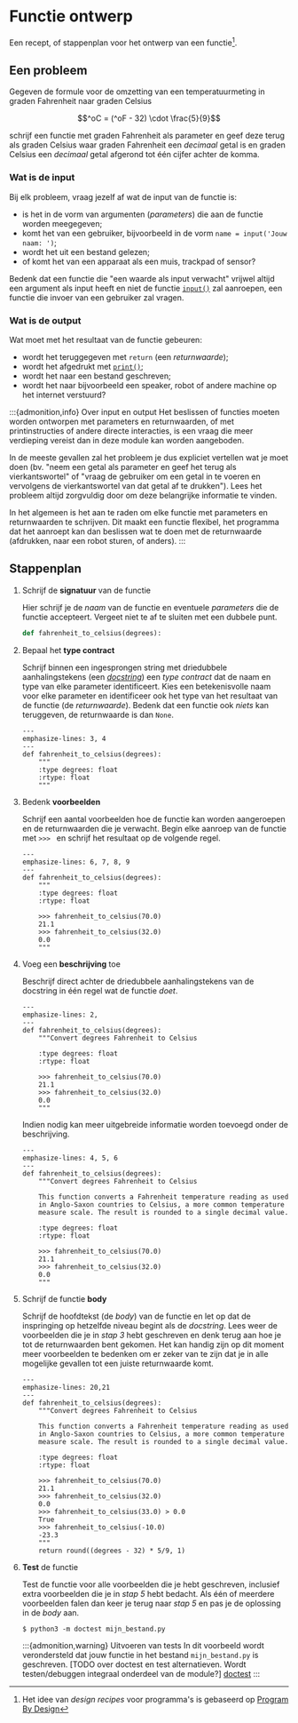 # Functie ontwerp

Een recept, of stappenplan voor het ontwerp van een functie[^pbd].

## Een probleem

Gegeven de formule voor de omzetting van een temperatuurmeting in graden Fahrenheit naar graden Celsius

$$^oC =  (^oF - 32) \cdot \frac{5}{9}$$

schrijf een functie met graden Fahrenheit als parameter en geef deze terug als graden Celsius waar graden Fahrenheit een *decimaal* getal is en graden Celsius een *decimaal* getal afgerond tot één cijfer achter de komma.

### Wat is de input

Bij elk probleem, vraag jezelf af wat de input van de functie is:

- is het in de vorm van argumenten (*parameters*) die aan de functie worden meegegeven;
- komt het van een gebruiker, bijvoorbeeld in de vorm ``name = input('Jouw naam: ')``;
- wordt het uit een bestand gelezen;
- of komt het van een apparaat als een muis, trackpad of sensor?

Bedenk dat een functie die "een waarde als input verwacht" vrijwel altijd een argument als input heeft en niet de functie [``input()``](https://docs.python.org/3/library/functions.html#input) zal aanroepen, een functie die invoer van een gebruiker zal vragen.

### Wat is de output

Wat moet met het resultaat van de functie gebeuren:

- wordt het teruggegeven met ``return`` (een *returnwaarde*);
- wordt het afgedrukt met [``print()``](https://docs.python.org/3/library/functions.html#print);
- wordt het naar een bestand geschreven;
- wordt het naar bijvoorbeeld een speaker, robot of andere machine op het internet verstuurd?

:::{admonition,info} Over input en output
Het beslissen of functies moeten worden ontworpen met parameters en returnwaarden, of met printinstructies of andere directe interacties, is een vraag die meer verdieping vereist dan in deze module kan worden aangeboden.

In de meeste gevallen zal het probleem je dus expliciet vertellen wat je moet doen (bv. "neem een getal als parameter en geef het terug als vierkantswortel" of "vraag de gebruiker om een getal in te voeren en vervolgens de vierkantswortel van dat getal af te drukken"). Lees het probleem altijd zorgvuldig door om deze belangrijke informatie te vinden.

In het algemeen is het aan te raden om elke functie met parameters en returnwaarden te schrijven. Dit maakt een functie flexibel, het programma dat het aanroept kan dan beslissen wat te doen met de returnwaarde (afdrukken, naar een robot sturen, of anders).
:::

## Stappenplan

1.  Schrijf de **signatuur** van de functie

    Hier schrijf je de *naam* van de functie en eventuele *parameters* die de functie accepteert. Vergeet niet te af te sluiten met een dubbele punt.

    ```python
    def fahrenheit_to_celsius(degrees):
    ```

2.  Bepaal het **type contract**

    Schrijf binnen een ingesprongen string met driedubbele aanhalingstekens (een [*docstring*](https://www.python.org/dev/peps/pep-0257/)) een *type contract* dat de naam en type van elke parameter identificeert. Kies een betekenisvolle naam voor elke parameter en identificeer ook het type van het resultaat van de functie (de *returnwaarde*). Bedenk dat een functie ook *niets* kan teruggeven, de returnwaarde is dan ``None``.

    ```{code-block} python
    ---
    emphasize-lines: 3, 4
    ---
    def fahrenheit_to_celsius(degrees):
        """
        :type degrees: float
        :rtype: float
        """
    ```

3.  Bedenk **voorbeelden**

    Schrijf een aantal voorbeelden hoe de functie kan worden aangeroepen en de returnwaarden die je verwacht. Begin elke aanroep van de functie met ``>>> `` en schrijf het resultaat op de volgende regel.

    ```{code-block} python
    ---
    emphasize-lines: 6, 7, 8, 9
    ---
    def fahrenheit_to_celsius(degrees):
        """
        :type degrees: float
        :rtype: float

        >>> fahrenheit_to_celsius(70.0)
        21.1
        >>> fahrenheit_to_celsius(32.0)
        0.0
        """
    ```

4.  Voeg een **beschrijving** toe

    Beschrijf direct achter de driedubbele aanhalingstekens van de docstring in één regel wat de functie *doet*.

    ```{code-block} python
    ---
    emphasize-lines: 2,
    ---
    def fahrenheit_to_celsius(degrees):
        """Convert degrees Fahrenheit to Celsius

        :type degrees: float
        :rtype: float

        >>> fahrenheit_to_celsius(70.0)
        21.1
        >>> fahrenheit_to_celsius(32.0)
        0.0
        """
    ```

    Indien nodig kan meer uitgebreide informatie worden toevoegd onder de beschrijving.

    ```{code-block} python
    ---
    emphasize-lines: 4, 5, 6
    ---
    def fahrenheit_to_celsius(degrees):
        """Convert degrees Fahrenheit to Celsius

        This function converts a Fahrenheit temperature reading as used
        in Anglo-Saxon countries to Celsius, a more common temperature
        measure scale. The result is rounded to a single decimal value.

        :type degrees: float
        :rtype: float

        >>> fahrenheit_to_celsius(70.0)
        21.1
        >>> fahrenheit_to_celsius(32.0)
        0.0
        """
    ```

5.  Schrijf de functie **body**

    Schrijf de hoofdtekst (de *body*) van de functie en let op dat de inspringing op hetzelfde niveau begint als de *docstring*. Lees weer de voorbeelden die je in *stap 3* hebt geschreven en denk terug aan hoe je tot de returnwaarden bent gekomen. Het kan handig zijn op dit moment meer voorbeelden te bedenken om er zeker van te zijn dat je in alle mogelijke gevallen tot een juiste returnwaarde komt.

    ```{code-block} python
    ---
    emphasize-lines: 20,21
    ---
    def fahrenheit_to_celsius(degrees):
        """Convert degrees Fahrenheit to Celsius

        This function converts a Fahrenheit temperature reading as used
        in Anglo-Saxon countries to Celsius, a more common temperature
        measure scale. The result is rounded to a single decimal value.

        :type degrees: float
        :rtype: float

        >>> fahrenheit_to_celsius(70.0)
        21.1
        >>> fahrenheit_to_celsius(32.0)
        0.0
        >>> fahrenheit_to_celsius(33.0) > 0.0
        True
        >>> fahrenheit_to_celsius(-10.0)
        -23.3
        """
        return round((degrees - 32) * 5/9, 1)
    ```

6.  **Test** de functie

    Test de functie voor alle voorbeelden die je hebt geschreven, inclusief extra voorbeelden die je in *stap 5* hebt bedacht. Als één of meerdere voorbeelden falen dan keer je terug naar *stap 5* en pas je de oplossing in de *body* aan.

    ```console
    $ python3 -m doctest mijn_bestand.py
    ```

    :::{admonition,warning} Uitvoeren van tests
    In dit voorbeeld wordt verondersteld dat jouw functie in het bestand ``mijn_bestand.py`` is geschreven.
    [TODO over doctest en test alternatieven. Wordt testen/debuggen integraal onderdeel van de module?]
    [doctest](https://docs.python.org/3/library/doctest.html)
    :::

[^pbd]: Het idee van *design recipes* voor programma's is gebaseerd op [Program By Design](https://programbydesign.org/)